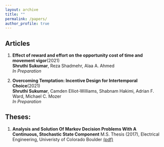 ```yaml
---
layout: archive
title: ""
permalink: /papers/
author_profile: true
---
```



## Articles

1. **Effect of reward and effort on the opportunity cost of time and movement vigor**(2021)\
 __Shruthi Sukumar__, Reza Shadmehr, Alaa A. Ahmed\
*In Preparation*

2. **Overcoming Temptation: Incentive Design for Intertemporal Choice**(2021)\
 __Shruthi Sukumar__, Camden Elliot-Williams, Shabnam Hakimi, Adrian F. Ward, Michael C. Mozer\
*In Preparation*

## Theses:

1. **Analysis and Solution Of Markov Decision Problems With A Continuous, Stochastic State Component** M.S. Thesis (2017), Electrical Engineering, Univeristy of Colorado Boulder [(pdf)](http://ssukumar.github.io/files/MS_thesis.pdf)
